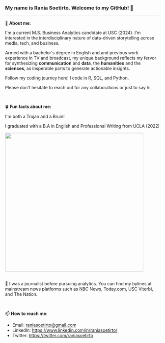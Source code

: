 ### My name is Rania Soetirto. Welcome to my GitHub! 👋
---

🌻 **About me:**
<br>

I'm a current M.S. Business Analytics candidate at USC (2024). I'm interested in the interdisciplinary nature of data-driven storytelling across media, tech, and business. 

Armed with a bachelor's degree in English and and previous work experience in TV and broadcast, my unique background reflects my fervor for synthesizing **communication** and **data**, the **humanities** and the **sciences**, as insperable parts to generate actionable insights. 

Follow my coding journey here! I code in R, SQL, and Python. 

Please don't hesitate to reach out for any collaborations or just to say hi.  

<br>

🍀 **Fun facts about me:**

I'm both a Trojan and a Bruin!

I graduated with a B.A in English and Professional Writing from UCLA (2022)

<img src="https://github.com/rsoetirto/rsoetirto/assets/109045573/174c6d01-e2da-4819-8418-5c588d61a041" width="450" heigh="450" />
</br>
<br> 

💬 I was a journalist before pursuing analytics. You can find my bylines at mainstream news platforms such as NBC News, Today.com, USC Viterbi, and The Nation. 

<br> 

📫 **How to reach me:**
* Email: raniasoetirto@gmail.com
* LinkedIn: https://www.linkedin.com/in/raniasoetirto/
* Twitter: https://twitter.com/raniasoetirto

<!--
**rsoetirto/rsoetirto** is a ✨ _special_ ✨ repository because its `README.md` (this file) appears on your GitHub profile.

Here are some ideas to get you started:

- 🔭 I’m currently working on ...
- 🌱 I’m currently learning ...
- 👯 I’m looking to collaborate on ...
- 🤔 I’m looking for help with ...
- 💬 Ask me about ...
- 📫 How to reach me: ...
- 😄 Pronouns: ...
- ⚡ Fun fact: ...
-->
